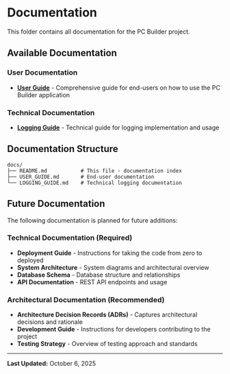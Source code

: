 # Documentation

This folder contains all documentation for the PC Builder project.

## Available Documentation

### User Documentation
- **[User Guide](USER_GUIDE.md)** - Comprehensive guide for end-users on how to use the PC Builder application

### Technical Documentation
- **[Logging Guide](LOGGING_GUIDE.md)** - Technical guide for logging implementation and usage

## Documentation Structure

```
docs/
├── README.md           # This file - documentation index
├── USER_GUIDE.md       # End-user documentation
└── LOGGING_GUIDE.md    # Technical logging documentation
```

## Future Documentation

The following documentation is planned for future additions:

### Technical Documentation (Required)
- **Deployment Guide** - Instructions for taking the code from zero to deployed
- **System Architecture** - System diagrams and architectural overview
- **Database Schema** - Database structure and relationships
- **API Documentation** - REST API endpoints and usage

### Architectural Documentation (Recommended)
- **Architecture Decision Records (ADRs)** - Captures architectural decisions and rationale
- **Development Guide** - Instructions for developers contributing to the project
- **Testing Strategy** - Overview of testing approach and standards

---

**Last Updated:** October 6, 2025